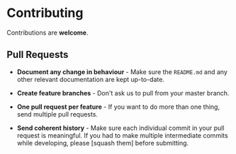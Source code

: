 # Contributing

Contributions are **welcome**.

## Pull Requests

[//]: # (- **Add tests!** - Your patch won't be accepted if it doesn't have tests.)

- **Document any change in behaviour** - Make sure the `README.md` and any other relevant documentation are kept up-to-date.

- **Create feature branches** - Don't ask us to pull from your master branch.

- **One pull request per feature** - If you want to do more than one thing, send multiple pull requests.

- **Send coherent history** - Make sure each individual commit in your pull request is meaningful. If you had to make
  multiple intermediate commits while developing, please [squash them] before submitting.
